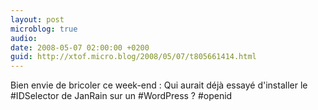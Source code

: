 ```yaml
---
layout: post
microblog: true
audio: 
date: 2008-05-07 02:00:00 +0200
guid: http://xtof.micro.blog/2008/05/07/t805661414.html
---
```

Bien envie de bricoler ce week-end : Qui aurait déjà essayé d'installer le #IDSelector de JanRain sur un #WordPress ? #openid

